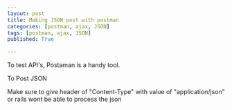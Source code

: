 ```yaml
---
layout: post
title: Making JSON post with postman
categories: [postman, ajax, JSON]
tags: [postman, ajax, JSON]
published: True

---
```


To test API's, Postaman is a handy tool.

To Post JSON

Make sure to give header of "Content-Type" with value of "application/json" or rails wont be able to process the json
